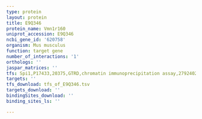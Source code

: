 ```yaml
---
type: protein
layout: protein
title: E9Q346
protein_name: Vmn1r160
uniprot_accession: E9Q346
ncbi_gene_id: '620758'
organism: Mus musculus
function: target gene
number_of_interactions: '1'
orthologs: ''
jaspar_matrices: ''
tfs: Spi1,P17433,20375,GTRD,chromatin immunoprecipitation assay,27924024%5Buid%5D,No
targets: ''
tfs_download: tfs_of_E9Q346.tsv
targets_download: ''
bindingSites_download: ''
binding_sites_ls: ''

---
```

